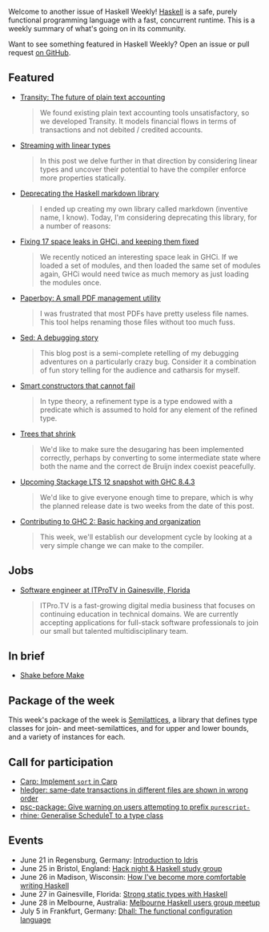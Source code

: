 Welcome to another issue of Haskell Weekly!
[Haskell](https://www.haskell.org) is a safe, purely functional programming language with a fast, concurrent runtime.
This is a weekly summary of what's going on in its community.

Want to see something featured in Haskell Weekly?
Open an issue or pull request [on GitHub](https://github.com/haskellweekly/haskellweekly.github.io).

## Featured

-   [Transity: The future of plain text accounting](https://www.feram.io/blog/2018-06-05_transity_the_future_of_plain_text_accounting/)

    > We found existing plain text accounting tools unsatisfactory, so we developed Transity. It models financial flows in terms of transactions and not debited / credited accounts.

-   [Streaming with linear types](https://www.tweag.io/posts/2018-06-21-linear-streams.html)

    > In this post we delve further in that direction by considering linear types and uncover their potential to have the compiler enforce more properties statically.

-   [Deprecating the Haskell markdown library](https://www.snoyman.com/blog/2018/06/deprecating-haskell-markdown-library)

    > I ended up creating my own library called markdown (inventive name, I know). Today, I'm considering deprecating this library, for a number of reasons:

-   [Fixing 17 space leaks in GHCi, and keeping them fixed](https://simonmar.github.io/posts/2018-06-20-Finding-fixing-space-leaks.html)

    > We recently noticed an interesting space leak in GHCi. If we loaded a set of modules, and then loaded the same set of modules again, GHCi would need twice as much memory as just loading the modules once.

-   [Paperboy: A small PDF management utility](https://github.com/2mol/pboy/tree/a85329bf17557beae73ca9a97f9935a61f050432)

    > I was frustrated that most PDFs have pretty useless file names. This tool helps renaming those files without too much fuss.

-   [Sed: A debugging story](https://www.fpcomplete.com/blog/2018/06/sed-a-debugging-story)

    > This blog post is a semi-complete retelling of my debugging adventures on a particularly crazy bug. Consider it a combination of fun story telling for the audience and catharsis for myself.

-   [Smart constructors that cannot fail](https://markkarpov.com/post/smart-constructors-that-cannot-fail.html)

    > In type theory, a refinement type is a type endowed with a predicate which is assumed to hold for any element of the refined type.

-   [Trees that shrink](https://vaibhavsagar.com/blog/2018/06/19/trees-that-shrink/)

    > We'd like to make sure the desugaring has been implemented correctly, perhaps by converting to some intermediate state where both the name and the correct de Bruijn index coexist peacefully.

-   [Upcoming Stackage LTS 12 snapshot with GHC 8.4.3](https://www.stackage.org/blog/2018/06/upcoming-lts-12-ghc-8-4-3)

    > We'd like to give everyone enough time to prepare, which is why the planned release date is two weeks from the date of this post.

-   [Contributing to GHC 2: Basic hacking and organization](https://mmhaskell.com/blog/2018/6/18/contributing-to-ghc-2-basic-hacking-and-organization)

    > This week, we'll establish our development cycle by looking at a very simple change we can make to the compiler.

## Jobs

-   [Software engineer at ITProTV in Gainesville, Florida](https://functionaljobs.com/jobs/9080-software-engineer-developer-at-itprotv)

    > ITPro.TV is a fast-growing digital media business that focuses on continuing education in technical domains. We are currently accepting applications for full-stack software professionals to join our small but talented multidisciplinary team.

## In brief

-   [Shake before Make](https://github.com/swift-nav/shake-before-make/blob/0a47f66015a1cf4f742f2c938b3d75c1ff070ac9/Shake.pdf)

## Package of the week

This week's package of the week is [Semilattices](https://hackage.haskell.org/package/semilattices-0.0.0.1),
a library that defines type classes for join- and meet-semilattices, and for upper and lower bounds, and a variety of instances for each.

## Call for participation

-   [Carp: Implement `sort` in Carp](https://github.com/carp-lang/Carp/issues/252)
-   [hledger: same-date transactions in different files are shown in wrong order](https://github.com/simonmichael/hledger/issues/817)
-   [psc-package: Give warning on users attempting to prefix `purescript-`](https://github.com/purescript/psc-package/issues/120)
-   [rhine: Generalise ScheduleT to a type class](https://github.com/turion/rhine/issues/87)

## Events

-   June 21 in Regensburg, Germany: [Introduction to Idris](https://www.meetup.com/Regensburg-Haskell-Meetup/events/251477568/)
-   June 25 in Bristol, England: [Hack night & Haskell study group](https://www.meetup.com/CodeHub-Bristol/events/251443638/)
-   June 26 in Madison, Wisconsin: [How I've become more comfortable writing Haskell](https://www.meetup.com/Haskallywags/events/251686474/)
-   June 27 in Gainesville, Florida: [Strong static types with Haskell](https://www.meetup.com/gnv-fp/events/251306945/)
-   June 28 in Melbourne, Australia: [Melbourne Haskell users group meetup](https://www.meetup.com/Melbourne-Haskell-Users-Group/events/250030739/)
-   July 5 in Frankfurt, Germany: [Dhall: The functional configuration language](https://www.meetup.com/Frankfurt-Haskell-User-Group/events/251622624/)
